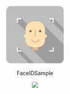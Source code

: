 <p align="center">
  <img src="https://raw.githubusercontent.com/kazuki229/FaceIDSample/master/imgs/Icon.png" width="150" height="150" />
</p1>

<p align="center">FaceIDSample</p>
<p align="center">
<a href="https://opensource.org/licenses/Apache-2.0"><img src="https://img.shields.io/badge/License-Apache%202.0-blue.svg"></a></p>

